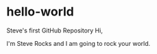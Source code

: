 # hello-world
Steve's first GitHub Repository
Hi,

I'm Steve Rocks and I am going to rock your world.
